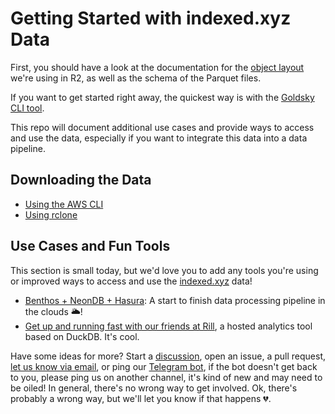 # Getting Started with indexed.xyz Data

First, you should have a look at the documentation for the [object layout](schema.md) we're using in R2, as well as the schema of the Parquet files.

If you want to get started right away, the quickest way is with the [Goldsky CLI tool](https://docs.goldsky.com/references/cli).

This repo will document additional use cases and provide ways to access and use the data, especially if you want to integrate this data into a data pipeline.

## Downloading the Data

- [Using the AWS CLI](awscli.md)
- [Using rclone](rclone.md)

## Use Cases and Fun Tools

This section is small today, but we'd love you to add any tools you're using or improved ways to access and use the [indexed.xyz](https://indexed.xyz) data!

- [Benthos + NeonDB + Hasura](benthos_postgres_hasura.md): A start to finish data processing pipeline in the clouds 🌥️!
- [Get up and running fast with our friends at Rill](https://rilldata.com/indexed-xyz), a hosted analytics tool based on DuckDB. It's cool.

Have some ideas for more? Start a [discussion](https://github.com/indexed-xyz/docs/discussions), open an issue, a pull request, [let us know via email](mailto:support@goldsky.com), or ping our [Telegram bot](https://t.me/goldskysupportbot), if the bot doesn't get back to you, please ping us on another channel, it's kind of new and may need to be oiled! In general, there's no wrong way to get involved. Ok, there's probably a wrong way, but we'll let you know if that happens 💔.
